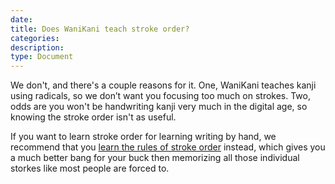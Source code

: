 ```yaml
---
date:
title: Does WaniKani teach stroke order?
categories:
description:
type: Document
---
```

We don't, and there's a couple reasons for it. One, WaniKani teaches kanji using radicals, so we don’t want you focusing too much on strokes. Two, odds are you won't be handwriting kanji very much in the digital age, so knowing the stroke order isn't as useful.

If you want to learn stroke order for learning writing by hand, we recommend that you [learn the rules of stroke order](http://www.tofugu.com/japanese/kanji-stroke-order/) instead, which gives you a much better bang for your buck then memorizing all those individual storkes like most people are forced to.
